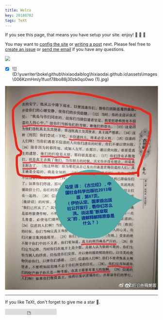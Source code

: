 ```yaml
---
title: Welco
key: 20180702
tags: TeXt
---
```


If you see this page, that means you have setup your site. enjoy! :ghost: :ghost: :ghost:

<!--more-->

You may want to [config the site](https://tianqi.name/jekyll-TeXt-theme/docs/en/configuration) or [writing a post](https://tianqi.name/jekyll-TeXt-theme/docs/en/writing-posts) next. Please feel free to [create an issue](https://github.com/kitian616/jekyll-TeXt-theme/issues) or [send me email](mailto:kitian616@outlook.com) if you have any questions.

![](D:\yuwriter\boke\github\hixiaodaiblog\hixiaodai.github.io\assets\images\0064qyWRgy1fup1wiojf6j30k00qowk7.jpg)

- [x] ![](D:\yuwriter\boke\github\hixiaodaiblog\hixiaodai.github.io\assets\images\006KzmHmly1fuof78bo88j30zk0qo0wo (1).jpg)

![0064qyWRgy1fup1wiojf6j30k00qowk7](/assets/images/0064qyWRgy1fup1wiojf6j30k00qowk7.jpg)


---

If you like TeXt, don't forget to give me a star :star2:.

<iframe src="https://ghbtns.com/github-btn.html?user=kitian616&repo=jekyll-TeXt-theme&type=star&count=true" frameborder="0" scrolling="0" width="170px" height="20px"></iframe>